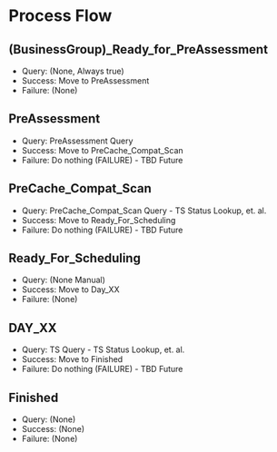 
# Process Flow

## (BusinessGroup)_Ready_for_PreAssessment

- Query: (None, Always true)
- Success: Move to PreAssessment
- Failure: (None)

## PreAssessment

- Query: PreAssessment Query
- Success: Move to PreCache_Compat_Scan
- Failure: Do nothing (FAILURE) - TBD Future

## PreCache_Compat_Scan

- Query: PreCache_Compat_Scan Query - TS Status Lookup, et. al.
- Success: Move to Ready_For_Scheduling
- Failure: Do nothing (FAILURE) - TBD Future

## Ready_For_Scheduling

- Query: (None Manual)
- Success: Move to Day_XX
- Failure: (None)

## DAY_XX

- Query: TS Query - TS Status Lookup, et. al.
- Success: Move to Finished
- Failure: Do nothing (FAILURE) - TBD Future

## Finished 

- Query: (None)
- Success: (None)
- Failure: (None)

